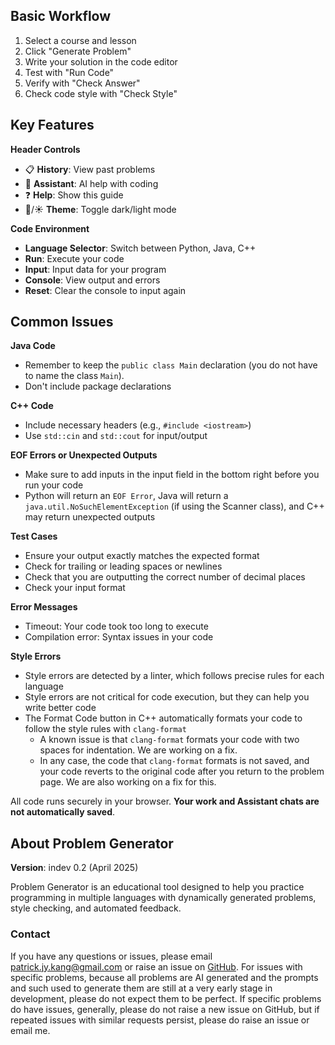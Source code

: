 ## Basic Workflow
1. Select a course and lesson
2. Click "Generate Problem"
3. Write your solution in the code editor
4. Test with "Run Code"
5. Verify with "Check Answer"
6. Check code style with "Check Style"

## Key Features

**Header Controls**
- 📋 **History**: View past problems
- 💬 **Assistant**: AI help with coding
- ❓ **Help**: Show this guide
- 🌙/☀️ **Theme**: Toggle dark/light mode

**Code Environment**
- **Language Selector**: Switch between Python, Java, C++
- **Run**: Execute your code
- **Input**: Input data for your program
- **Console**: View output and errors
- **Reset**: Clear the console to input again

## Common Issues

**Java Code**
- Remember to keep the `public class Main` declaration (you do not have to name the class `Main`).
- Don't include package declarations

**C++ Code**
- Include necessary headers (e.g., `#include <iostream>`)
- Use `std::cin` and `std::cout` for input/output

**EOF Errors or Unexpected Outputs**

- Make sure to add inputs in the input field in the bottom right before you run your code
- Python will return an `EOF Error`, Java will return a `java.util.NoSuchElementException` (if using the Scanner class), and C++ may return unexpected outputs

**Test Cases**
- Ensure your output exactly matches the expected format
- Check for trailing or leading spaces or newlines
- Check that you are outputting the correct number of decimal places
- Check your input format

**Error Messages**
- Timeout: Your code took too long to execute
- Compilation error: Syntax issues in your code

**Style Errors**
- Style errors are detected by a linter, which follows precise rules for each language
- Style errors are not critical for code execution, but they can help you write better code
- The Format Code button in C++ automatically formats your code to follow the style rules with `clang-format`
    - A known issue is that `clang-format` formats your code with two spaces for indentation. We are working on a fix.
    - In any case, the code that `clang-format` formats is not saved, and your code reverts to the original code after you return to the problem page. We are also working on a fix for this.

All code runs securely in your browser. **Your work and Assistant chats are not automatically saved**.

## About Problem Generator

**Version**: indev 0.2 (April 2025)

Problem Generator is an educational tool designed to help you practice programming in multiple languages with dynamically generated problems, style checking, and automated feedback.

### Contact

If you have any questions or issues, please email [patrick.jy.kang@gmail.com](mailto:patrick.jy.kang@gmail.com) or raise an issue on [GitHub](https://github.com/PatrickJYKang/problem_generator/issues). For issues with specific problems, because all problems are AI generated and the prompts and such used to generate them are still at a very early stage in development, please do not expect them to be perfect. If specific problems do have issues, generally, please do not raise a new issue on GitHub, but if repeated issues with similar requests persist, please do raise an issue or email me.